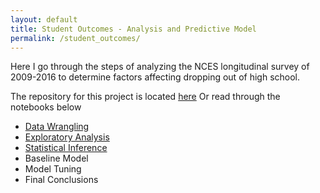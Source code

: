 ```yaml
---
layout: default
title: Student Outcomes - Analysis and Predictive Model
permalink: /student_outcomes/
---
```


Here I go through the steps of analyzing the NCES longitudinal survey of 2009-2016 to determine factors affecting dropping out of high school.

The repository for this project is located [here](https://github.com/cemalec/Data-Science-Porfolio/tree/master/Capstone%20ProjectOne)
Or read through the notebooks below

- [Data Wrangling](_portfolio/so_data_wrangling.md)
- [Exploratory Analysis](_portfolio/SO_EDA/so_eda.md)
- [Statistical Inference](_portfolio/so_statistical_inference.md)
- Baseline Model
- Model Tuning
- Final Conclusions
